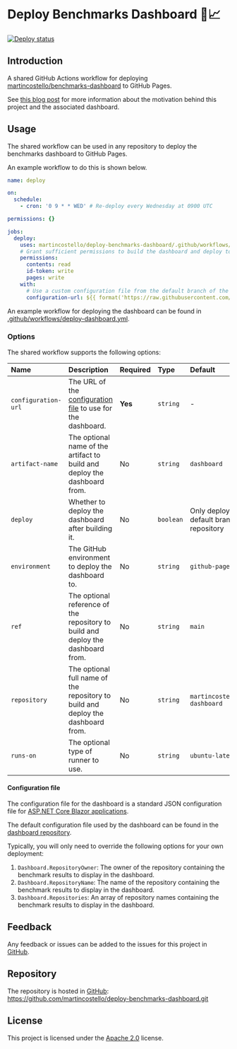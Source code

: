 # Deploy Benchmarks Dashboard 🚀📈

[![Deploy status][deploy-badge]][deploy-status]

## Introduction

A shared GitHub Actions workflow for deploying [martincostello/benchmarks-dashboard][benchmarks-dashboard] to GitHub Pages.

See [this blog post][blog-post] for more information about the motivation behind this project and the associated dashboard.

## Usage

The shared workflow can be used in any repository to deploy the benchmarks dashboard to GitHub Pages.

An example workflow to do this is shown below.

```yaml
name: deploy

on:
  schedule:
    - cron: '0 9 * * WED' # Re-deploy every Wednesday at 0900 UTC

permissions: {}

jobs:
  deploy:
    uses: martincostello/deploy-benchmarks-dashboard/.github/workflows/deploy.yml@v1
    # Grant sufficient permissions to build the dashboard and deploy to GitHub Pages
    permissions:
      contents: read
      id-token: write
      pages: write
    with:
      # Use a custom configuration file from the default branch of the current repository
      configuration-url: ${{ format('https://raw.githubusercontent.com/{0}/refs/heads/{1}/appsettings.json', github.repository, github.event.repository.default_branch) }}
```

An example workflow for deploying the dashboard can be found in [.github/workflows/deploy-dashboard.yml][example].

### Options

The shared workflow supports the following options:

| **Name**            | **Description**                                                                    | **Required** | **Type**  | **Default**                                           |
|:--------------------|:-----------------------------------------------------------------------------------|:-------------|:----------|:------------------------------------------------------|
| `configuration-url` | The URL of the [configuration file](#configuration-file) to use for the dashboard. | **Yes**      | `string`  | -                                                     |
| `artifact-name`     | The optional name of the artifact to build and deploy the dashboard from.          | No           | `string`  |`dashboard`                                            |
| `deploy`            | Whether to deploy the dashboard after building it.                                 | No           | `boolean` | Only deploy from the default branch of the repository |
| `environment`       | The GitHub environment to deploy the dashboard to.                                 | No           | `string`  | `github-pages`                                        |
| `ref`               | The optional reference of the repository to build and deploy the dashboard from.   | No           | `string`  | `main`                                                |
| `repository`        | The optional full name of the repository to build and deploy the dashboard from.   | No           | `string`  | `martincostello/benchmarks-dashboard`                 |
| `runs-on`           | The optional type of runner to use.                                                | No           | `string`  | `ubuntu-latest`                                       |

#### Configuration file

The configuration file for the dashboard is a standard JSON configuration file for [ASP.NET Core Blazor applications][blazor-configuration].

The default configuration file used by the dashboard can be found in the [dashboard repository][configuration-file].

Typically, you will only need to override the following options for your own deployment:

1. `Dashboard.RepositoryOwner`: The owner of the repository containing the benchmark results to display in the dashboard.
2. `Dashboard.RepositoryName`: The name of the repository containing the benchmark results to display in the dashboard.
3. `Dashboard.Repositories`: An array of repository names containing the benchmark results to display in the dashboard.

## Feedback

Any feedback or issues can be added to the issues for this project in [GitHub][issues].

## Repository

The repository is hosted in [GitHub][repo]: <https://github.com/martincostello/deploy-benchmarks-dashboard.git>

## License

This project is licensed under the [Apache 2.0][license] license.

[benchmarks-dashboard]: https://github.com/martincostello/benchmarks-dashboard "The Benchmarks Dashboard repository in GitHub.com"
[blazor-configuration]: https://learn.microsoft.com/aspnet/core/blazor/fundamentals/configuration "ASP.NET Core Blazor configuration"
[blog-post]: https://blog.martincostello.com/continuous-benchmarks-on-a-budget/ "Continuous Benchmarks on a Budget"
[configuration-file]: https://github.com/martincostello/benchmarks-dashboard/blob/main/src/Dashboard/wwwroot/appsettings.json "The default configuration file for the Benchmarks Dashboard"
[deploy-badge]: https://github.com/martincostello/deploy-benchmarks-dashboard/actions/workflows/deploy-dashboard.yml/badge.svg?branch=main
[deploy-status]: https://github.com/martincostello/deploy-benchmarks-dashboard/actions?query=workflow%3Adeploy-dashboard+branch%3Amain "Continuous Deployment for this repository"
[example]: https://github.com/martincostello/deploy-benchmarks-dashboard/blob/main/.github/workflows/deploy-dashboard.yml "Example GitHub Actions workflow for deploying the dashboard"
[issues]: https://github.com/martincostello/deploy-benchmarks-dashboard/issues "Issues for this repository on GitHub.com"
[license]: https://www.apache.org/licenses/LICENSE-2.0.txt "The Apache 2.0 license"
[repo]: https://github.com/martincostello/deploy-benchmarks-dashboard "This repository on GitHub.com"

